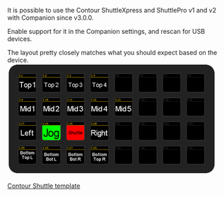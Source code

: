It is possible to use the Contour ShuttleXpress and ShuttlePro v1 and v2 with Companion since v3.0.0.

Enable support for it in the Companion settings, and rescan for USB devices.

The layout pretty closely matches what you should expect based on the device.
![Contour Shuttle template](images/contour-shuttle.png?raw=true 'Contour Shuttle template')

[Contour Shuttle template](/contour-shuttle-template.companionconfig)

